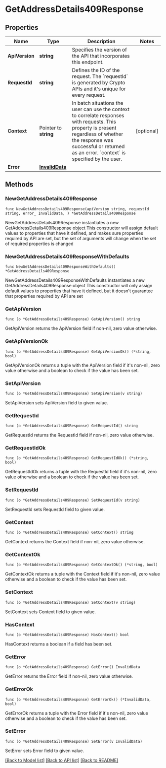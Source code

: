 # GetAddressDetails409Response

## Properties

Name | Type | Description | Notes
------------ | ------------- | ------------- | -------------
**ApiVersion** | **string** | Specifies the version of the API that incorporates this endpoint. | 
**RequestId** | **string** | Defines the ID of the request. The &#x60;requestId&#x60; is generated by Crypto APIs and it&#39;s unique for every request. | 
**Context** | Pointer to **string** | In batch situations the user can use the context to correlate responses with requests. This property is present regardless of whether the response was successful or returned as an error. &#x60;context&#x60; is specified by the user. | [optional] 
**Error** | [**InvalidData**](InvalidData.md) |  | 

## Methods

### NewGetAddressDetails409Response

`func NewGetAddressDetails409Response(apiVersion string, requestId string, error_ InvalidData, ) *GetAddressDetails409Response`

NewGetAddressDetails409Response instantiates a new GetAddressDetails409Response object
This constructor will assign default values to properties that have it defined,
and makes sure properties required by API are set, but the set of arguments
will change when the set of required properties is changed

### NewGetAddressDetails409ResponseWithDefaults

`func NewGetAddressDetails409ResponseWithDefaults() *GetAddressDetails409Response`

NewGetAddressDetails409ResponseWithDefaults instantiates a new GetAddressDetails409Response object
This constructor will only assign default values to properties that have it defined,
but it doesn't guarantee that properties required by API are set

### GetApiVersion

`func (o *GetAddressDetails409Response) GetApiVersion() string`

GetApiVersion returns the ApiVersion field if non-nil, zero value otherwise.

### GetApiVersionOk

`func (o *GetAddressDetails409Response) GetApiVersionOk() (*string, bool)`

GetApiVersionOk returns a tuple with the ApiVersion field if it's non-nil, zero value otherwise
and a boolean to check if the value has been set.

### SetApiVersion

`func (o *GetAddressDetails409Response) SetApiVersion(v string)`

SetApiVersion sets ApiVersion field to given value.


### GetRequestId

`func (o *GetAddressDetails409Response) GetRequestId() string`

GetRequestId returns the RequestId field if non-nil, zero value otherwise.

### GetRequestIdOk

`func (o *GetAddressDetails409Response) GetRequestIdOk() (*string, bool)`

GetRequestIdOk returns a tuple with the RequestId field if it's non-nil, zero value otherwise
and a boolean to check if the value has been set.

### SetRequestId

`func (o *GetAddressDetails409Response) SetRequestId(v string)`

SetRequestId sets RequestId field to given value.


### GetContext

`func (o *GetAddressDetails409Response) GetContext() string`

GetContext returns the Context field if non-nil, zero value otherwise.

### GetContextOk

`func (o *GetAddressDetails409Response) GetContextOk() (*string, bool)`

GetContextOk returns a tuple with the Context field if it's non-nil, zero value otherwise
and a boolean to check if the value has been set.

### SetContext

`func (o *GetAddressDetails409Response) SetContext(v string)`

SetContext sets Context field to given value.

### HasContext

`func (o *GetAddressDetails409Response) HasContext() bool`

HasContext returns a boolean if a field has been set.

### GetError

`func (o *GetAddressDetails409Response) GetError() InvalidData`

GetError returns the Error field if non-nil, zero value otherwise.

### GetErrorOk

`func (o *GetAddressDetails409Response) GetErrorOk() (*InvalidData, bool)`

GetErrorOk returns a tuple with the Error field if it's non-nil, zero value otherwise
and a boolean to check if the value has been set.

### SetError

`func (o *GetAddressDetails409Response) SetError(v InvalidData)`

SetError sets Error field to given value.



[[Back to Model list]](../README.md#documentation-for-models) [[Back to API list]](../README.md#documentation-for-api-endpoints) [[Back to README]](../README.md)


